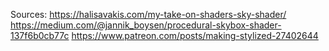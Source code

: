 Sources:
https://halisavakis.com/my-take-on-shaders-sky-shader/
https://medium.com/@jannik_boysen/procedural-skybox-shader-137f6b0cb77c
https://www.patreon.com/posts/making-stylized-27402644
